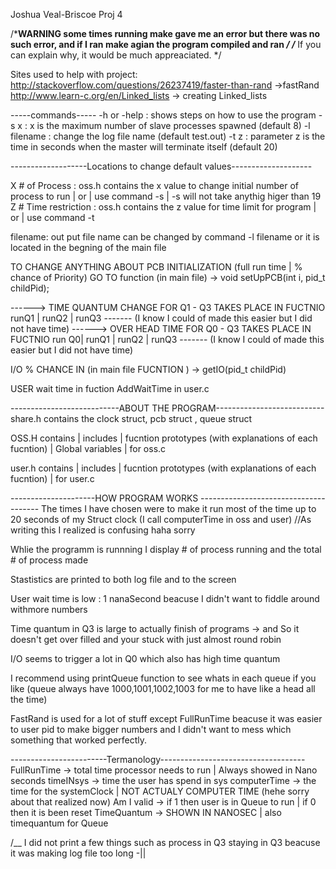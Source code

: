 Joshua Veal-Briscoe
Proj 4

/*******WARNING some times running make gave me an error but there was no such error, and if I ran make agian the program compiled and ran */
/******* If you can explain why, it would be much appreaciated. */


Sites used to help with project:
http://stackoverflow.com/questions/26237419/faster-than-rand ->fastRand
http://www.learn-c.org/en/Linked_lists -> creating Linked_lists

-----commands-----
-h or -help  : shows steps on how to use the program 
-s x         : x is the maximum number of slave processes spawned (default 8) 
-l filename  : change the log file name (default test.out)
-t z         : parameter z is the time in seconds when the master will terminate itself (default 20) 

-------------------Locations to change default values--------------------

X # of Process : oss.h contains the x value to change initial number of process to run | or | use command -s  | -s will not take anythig higer than 19
Z # Time restriction : oss.h contains the z value for time limit for program | or | use command -t

filename: out put file name can be changed by command -l filename or it is located in the begning of the main file


TO CHANGE ANYTHING ABOUT PCB INITIALIZATION (full run time | % chance of Priority)
GO TO function (in main file) -> void setUpPCB(int i, pid_t childPid); 

------> TIME QUANTUM CHANGE FOR Q1 - Q3  TAKES PLACE IN FUCTNIO runQ1 | runQ2 | runQ3 ------- (I know I could of made this easier but I did not have time)
------> OVER HEAD TIME FOR Q0 - Q3  TAKES PLACE IN FUCTNIO run Q0| runQ1 | runQ2 | runQ3 ------- (I know I could of made this easier but I did not have time)

I/O % CHANCE IN (in main file FUCNTION ) ->  getIO(pid_t childPid) 

USER wait time in fuction AddWaitTime in user.c


---------------------------ABOUT THE PROGRAM---------------------------
share.h contains the clock struct, pcb struct , queue struct 

OSS.H contains | includes | fucntion prototypes (with explanations of each fucntion) | Global variables | for oss.c 

user.h contains | includes | fucntion prototypes (with explanations of each fucntion) | for user.c


---------------------HOW PROGRAM WORKS --------------------------------------
The times I have chosen were to make it run most of the time up to 20 seconds of my Struct clock (I call computerTime in oss and user) //As writing this I realized is confusing haha sorry

Whlie the programm is runnning I display # of process running and the total # of process made

Stastistics are printed to both log file and to the screen

User wait time is low : 1 nanaSecond beacuse I didn't want to fiddle around withmore numbers

Time quantum in Q3 is large to actually finish of programs -> and So it doesn't get over filled and your stuck with just almost round robin 

I/O seems to trigger a lot in Q0 which also has high time quantum

I recommend using printQueue function to see whats in each queue if you like (queue always have 1000,1001,1002,1003 for me to have like a head all the time)

FastRand is used for a lot of stuff except FullRunTime beacuse it was easier to user pid to make bigger numbers and I didn't want to mess which something that worked perfectly. 

------------------------Termanology------------------------------------
FullRunTime -> total time processor needs to run | Always showed in Nano seconds
timeINsys -> time the user has spend in sys
computerTime -> the time for the systemClock | NOT ACTUALY COMPUTER TIME (hehe sorry about that realized now)
Am I valid -> if 1 then user is in Queue to run | if 0 then it is been reset 
TimeQuantum -> SHOWN IN NANOSEC | also timequantum for Queue

/__ I did not print a few things such as process in Q3 staying in Q3 beacuse it was making log file too long -||


